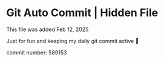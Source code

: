 # Git Auto Commit | Hidden File

This file was added Feb 12, 2025

Just for fun and keeping my daily git commit active 🤪

commit number: 589153
